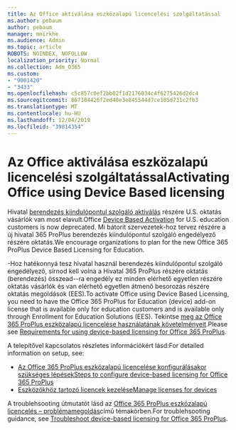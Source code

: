 ```yaml
---
title: Az Office aktiválása eszközalapú licencelési szolgáltatással
ms.author: pebaum
author: pebaum
manager: mnirkhe
ms.audience: Admin
ms.topic: article
ROBOTS: NOINDEX, NOFOLLOW
localization_priority: Normal
ms.collection: Adm_O365
ms.custom:
- "9001420"
- "3433"
ms.openlocfilehash: c5c857c0ef2bb02f1d2176034c4f6275426d2dc4
ms.sourcegitcommit: 867184426f2ed48e3e845544d7ce185d731c2fb3
ms.translationtype: MT
ms.contentlocale: hu-HU
ms.lasthandoff: 12/04/2019
ms.locfileid: "39814354"
---
```

# <a name="activating-office-using-device-based-licensing"></a><span data-ttu-id="4d458-102">Az Office aktiválása eszközalapú licencelési szolgáltatással</span><span class="sxs-lookup"><span data-stu-id="4d458-102">Activating Office using Device Based licensing</span></span>

<span data-ttu-id="4d458-103">Hivatal [berendezés kiindulópontul szolgáló aktiválás](https://aka.ms/officedba) részére U.S. oktatás vásárlók van most elavult.</span><span class="sxs-lookup"><span data-stu-id="4d458-103">Office [Device Based Activation](https://aka.ms/officedba) for U.S. education customers is now deprecated.</span></span> <span data-ttu-id="4d458-104">Mi bátorít szervezetek-hoz tervez részére a új hivatal 365 ProPlus berendezés kiindulópontul szolgáló engedélyező részére oktatás.</span><span class="sxs-lookup"><span data-stu-id="4d458-104">We encourage organizations to plan for the new Office 365 ProPlus Device Based Licensing for Education.</span></span>

<span data-ttu-id="4d458-105">-Hoz hatékonnyá tesz hivatal használ berendezés kiindulópontul szolgáló engedélyező, sírnod kell volna a Hivatal 365 ProPlus részére oktatás (berendezés) összead--ra engedély ez minden elérhető egyetlen részére oktatás vásárlók és van elérhető egyetlen átmenő besorozás részére oktatás megoldások (EES).</span><span class="sxs-lookup"><span data-stu-id="4d458-105">To activate Office using Device Based Licensing, you need to have the Office 365 ProPlus for Education (device) add-on license that is available only for education customers and is available only through Enrollment for Education Solutions (EES).</span></span> <span data-ttu-id="4d458-106">Tekintse [meg az Office 365 ProPlus eszközalapú licencelése használatának követelményeit](https://docs.microsoft.com/deployoffice/device-based-licensing#requirements-for-using-device-based-licensing-for-office-365-proplus).</span><span class="sxs-lookup"><span data-stu-id="4d458-106">Please see [Requirements for using device-based licensing for Office 365 ProPlus](https://docs.microsoft.com/deployoffice/device-based-licensing#requirements-for-using-device-based-licensing-for-office-365-proplus).</span></span>

<span data-ttu-id="4d458-107">A telepítővel kapcsolatos részletes információkért lásd:</span><span class="sxs-lookup"><span data-stu-id="4d458-107">For detailed information on setup, see:</span></span>
- [<span data-ttu-id="4d458-108">Az Office 365 ProPlus eszközalapú licencelése konfigurálásakor szükséges lépések</span><span class="sxs-lookup"><span data-stu-id="4d458-108">Steps to configure device-based licensing for Office 365 ProPlus</span></span>](https://docs.microsoft.com/deployoffice/device-based-licensing#steps-to-configure-device-based-licensing-for-office-365-proplus)
- [<span data-ttu-id="4d458-109">Eszközökhöz tartozó licencek kezelése</span><span class="sxs-lookup"><span data-stu-id="4d458-109">Manage licenses for devices</span></span>](https://docs.microsoft.com/Office365/Admin/misc/manage-licenses-for-devices)

<span data-ttu-id="4d458-110">A troublehsooting útmutatót lásd az [Office 365 ProPlus eszközalapú licencelés – problémamegoldás](https://docs.microsoft.com/deployoffice/device-based-licensing#troubleshoot-device-based-licensing-for-office-365-proplus)című témakörben.</span><span class="sxs-lookup"><span data-stu-id="4d458-110">For troublehsooting guidance, see [Troubleshoot device-based licensing for Office 365 ProPlus](https://docs.microsoft.com/deployoffice/device-based-licensing#troubleshoot-device-based-licensing-for-office-365-proplus).</span></span>